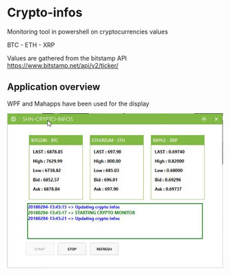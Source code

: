 # Crypto-infos
Monitoring tool in powershell on cryptocurrencies values

BTC - ETH - XRP

Values are gathered from the bitstamp API https://www.bitstamp.net/api/v2/ticker/

## Application overview

WPF and Mahapps have been used for the display

![Application screenshot](https://github.com/shell-networks/Crypto-infos/blob/master/ressources/App_screenshot.jpg)